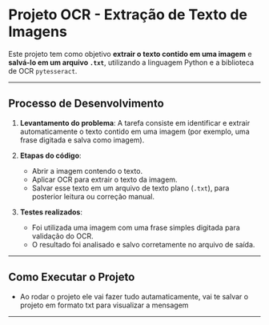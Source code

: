 # Projeto OCR - Extração de Texto de Imagens

Este projeto tem como objetivo **extrair o texto contido em uma imagem** e **salvá-lo em um arquivo `.txt`**, utilizando a linguagem Python e a biblioteca de OCR `pytesseract`.

---

## Processo de Desenvolvimento

1. **Levantamento do problema**: A tarefa consiste em identificar e extrair automaticamente o texto contido em uma imagem (por exemplo, uma frase digitada e salva como imagem).

2. **Etapas do código**:
   - Abrir a imagem contendo o texto.
   - Aplicar OCR para extrair o texto da imagem.
   - Salvar esse texto em um arquivo de texto plano (`.txt`), para posterior leitura ou correção manual.

3. **Testes realizados**:
   - Foi utilizada uma imagem com uma frase simples digitada para validação do OCR.
   - O resultado foi analisado e salvo corretamente no arquivo de saída.

---

## Como Executar o Projeto

  - Ao rodar o projeto ele vai fazer tudo autamaticamente, vai te salvar o projeto em formato txt para visualizar a mensagem
---


